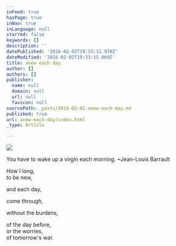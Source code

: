 ```yaml
---
inFeed: true
hasPage: true
inNav: true
inLanguage: null
starred: false
keywords: []
description: ''
datePublished: '2016-02-02T19:33:31.978Z'
dateModified: '2016-02-02T19:33:15.869Z'
title: anew each day
author: []
authors: []
publisher:
  name: null
  domain: null
  url: null
  favicon: null
sourcePath: _posts/2016-02-02-anew-each-day.md
published: true
url: anew-each-day/index.html
_type: Article

---
```

![](https://the-grid-user-content.s3-us-west-2.amazonaws.com/e1a0d043-dfe7-4296-a890-26d111602278.jpg)

You have to wake up a virgin each morning. ~Jean-Louis Barrault

How I long,  
to be new,

and each day,

come through,

without the burdens,

of the day before,  
or the worries,  
of tomorrow's war.